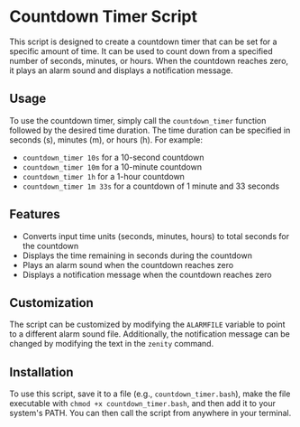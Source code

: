 # Countdown Timer Script

This script is designed to create a countdown timer that can be set for a specific amount of time. It can be used to count down from a specified number of seconds, minutes, or hours. When the countdown reaches zero, it plays an alarm sound and displays a notification message.

## Usage

To use the countdown timer, simply call the `countdown_timer` function followed by the desired time duration. The time duration can be specified in seconds (s), minutes (m), or hours (h). For example:

* `countdown_timer 10s` for a 10-second countdown
* `countdown_timer 10m` for a 10-minute countdown
* `countdown_timer 1h` for a 1-hour countdown
* `countdown_timer 1m 33s` for a countdown of 1 minute and 33 seconds

## Features

* Converts input time units (seconds, minutes, hours) to total seconds for the countdown
* Displays the time remaining in seconds during the countdown
* Plays an alarm sound when the countdown reaches zero
* Displays a notification message when the countdown reaches zero

## Customization

The script can be customized by modifying the `ALARMFILE` variable to point to a different alarm sound file. Additionally, the notification message can be changed by modifying the text in the `zenity` command.

## Installation

To use this script, save it to a file (e.g., `countdown_timer.bash`), make the file executable with `chmod +x countdown_timer.bash`, and then add it to your system's PATH. You can then call the script from anywhere in your terminal.
